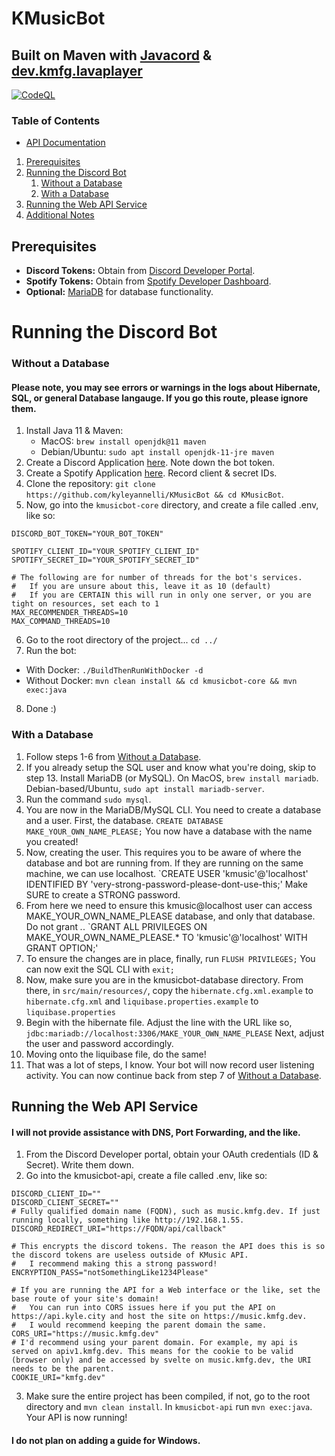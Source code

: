 # KMusicBot
## Built on Maven with [Javacord](https://github.com/Javacord/Javacord) & [dev.kmfg.lavaplayer](https://github.com/sedmelluq/lavaplayer)
[![CodeQL](https://github.com/kyleyannelli/KMusicBot/actions/workflows/codeql-analysis.yml/badge.svg)](https://github.com/kyleyannelli/KMusicBot/actions/workflows/codeql-analysis.yml)

### Table of Contents
- [API Documentation](API.md)
1. [Prerequisites](#prerequisites)
2. [Running the Discord Bot](#running-the-discord-bot)
    1. [Without a Database](#without-a-database)
    2. [With a Database](#with-a-database)
3. [Running the Web API Service](#running-the-web-api-service)
4. [Additional Notes](#additional-notes)

## Prerequisites
- **Discord Tokens:** Obtain from [Discord Developer Portal](https://discord.com/developers/applications).
- **Spotify Tokens:** Obtain from [Spotify Developer Dashboard](https://developer.spotify.com/dashboard/login).
- **Optional:** [MariaDB](https://www.digitalocean.com/community/tutorials/how-to-install-mariadb-on-ubuntu-22-04) for database functionality.

# Running the Discord Bot

### Without a Database
#### Please note, you may see errors or warnings in the logs about Hibernate, SQL, or general Database langauge. If you go this route, please ignore them.
1. Install Java 11 & Maven:
   - MacOS: `brew install openjdk@11 maven`
   - Debian/Ubuntu: `sudo apt install openjdk-11-jre maven`
2. Create a Discord Application [here](https://discord.com/developers/applications). Note down the bot token.
3. Create a Spotify Application [here](https://developer.spotify.com/dashboard/login). Record client & secret IDs.
4. Clone the repository: `git clone https://github.com/kyleyannelli/KMusicBot && cd KMusicBot`.
5. Now, go into the `kmusicbot-core` directory, and create a file called .env, like so:
```
DISCORD_BOT_TOKEN="YOUR_BOT_TOKEN"

SPOTIFY_CLIENT_ID="YOUR_SPOTIFY_CLIENT_ID"
SPOTIFY_SECRET_ID="YOUR_SPOTIFY_SECRET_ID"

# The following are for number of threads for the bot's services.
#   If you are unsure about this, leave it as 10 (default)
#   If you are CERTAIN this will run in only one server, or you are tight on resources, set each to 1
MAX_RECOMMENDER_THREADS=10
MAX_COMMAND_THREADS=10
```
6. Go to the root directory of the project... `cd ../`
7. Run the bot:
- With Docker: `./BuildThenRunWithDocker -d`
- Without Docker: `mvn clean install && cd kmusicbot-core && mvn exec:java`
8. Done :)

### With a Database
1. Follow steps 1-6 from [Without a Database](#without-a-database).
2. If you already setup the SQL user and know what you're doing, skip to step 13. Install MariaDB (or MySQL). On MacOS, `brew install mariadb`. Debian-based/Ubuntu, `sudo apt install mariadb-server`.
3. Run the command `sudo mysql`.
4. You are now in the MariaDB/MySQL CLI. You need to create a database and a user. First, the database.
`CREATE DATABASE MAKE_YOUR_OWN_NAME_PLEASE;` You now have a database with the name you created!
5. Now, creating the user. This requires you to be aware of where the database and bot are running from. If they are running on the same machine, we can use localhost.
`CREATE USER 'kmusic'@'localhost' IDENTIFIED BY 'very-strong-password-please-dont-use-this;' Make SURE to create a STRONG password.
6. From here we need to ensure this kmusic@localhost user can access MAKE_YOUR_OWN_NAME_PLEASE database, and only that database. Do not grant *.*. 
`GRANT ALL PRIVILEGES ON MAKE_YOUR_OWN_NAME_PLEASE.* TO 'kmusic'@'localhost' WITH GRANT OPTION;'
7. To ensure the changes are in place, finally, run `FLUSH PRIVILEGES;` You can now exit the SQL CLI with `exit;`
8. Now, make sure you are in the kmusicbot-database directory. From there, in `src/main/resources/`, copy the `hibernate.cfg.xml.example` to `hibernate.cfg.xml` and `liquibase.properties.example` to `liquibase.properties`
9. Begin with the hibernate file. Adjust the line with the URL like so, `jdbc:mariadb://localhost:3306/MAKE_YOUR_OWN_NAME_PLEASE`
Next, adjust the user and password accordingly.
10. Moving onto the liquibase file, do the same!
11. That was a lot of steps, I know. Your bot will now record user listening activity. You can now continue back from step 7 of [Without a Database](#without-a-database).

## Running the Web API Service
#### I will not provide assistance with DNS, Port Forwarding, and the like.
1. From the Discord Developer portal, obtain your OAuth credentials (ID & Secret). Write them down.
2. Go into the kmusicbot-api, create a file called .env, like so:
```
DISCORD_CLIENT_ID=""
DISCORD_CLIENT_SECRET=""
# Fully qualified domain name (FQDN), such as music.kmfg.dev. If just running locally, something like http://192.168.1.55.
DISCORD_REDIRECT_URI="https://FQDN/api/callback"

# This encrypts the discord tokens. The reason the API does this is so the discord tokens are useless outside of KMusic API.
#   I recommend making this a strong password!
ENCRYPTION_PASS="notSomethingLike1234Please"

# If you are running the API for a Web interface or the like, set the base route of your site's domain!
#   You can run into CORS issues here if you put the API on https://api.kyle.city and host the site on https://music.kmfg.dev.
#   I would recommend keeping the parent domain the same.
CORS_URI="https://music.kmfg.dev"
# I'd recommend using your parent domain. For example, my api is served on apiv1.kmfg.dev. This means for the cookie to be valid (browser only) and be accessed by svelte on music.kmfg.dev, the URI needs to be the parent.
COOKIE_URI="kmfg.dev"
```
3. Make sure the entire project has been compiled, if not, go to the root directory and `mvn clean install`.
In `kmusicbot-api` run `mvn exec:java`. Your API is now running!

#### I do not plan on adding a guide for Windows.
